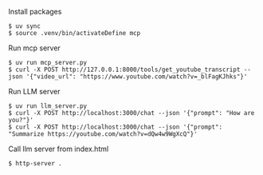 Install packages
```
$ uv sync
$ source .venv/bin/activateDefine mcp
```

Run mcp server
```
$ uv run mcp_server.py
$ curl -X POST http://127.0.0.1:8000/tools/get_youtube_transcript --json '{"video_url": "https://www.youtube.com/watch?v=_blFagKJhks"}'
```

Run LLM server
```
$ uv run llm_server.py
$ curl -X POST http://localhost:3000/chat --json '{"prompt": "How are you?"}'
$ curl -X POST http://localhost:3000/chat --json '{"prompt": "Summarize https://youtube.com/watch?v=dQw4w9WgXcQ"}'
```

Call llm server from index.html
```
$ http-server .
```